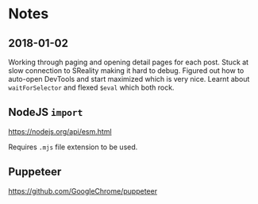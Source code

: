 # Notes

## 2018-01-02

Working through paging and opening detail pages for each post.
Stuck at slow connection to SReality making it hard to debug.
Figured out how to auto-open DevTools and start maximized which is very nice.
Learnt about `waitForSelector` and flexed `$eval` which both rock.

## NodeJS `import`

https://nodejs.org/api/esm.html

Requires `.mjs` file extension to be used.

## Puppeteer

https://github.com/GoogleChrome/puppeteer
